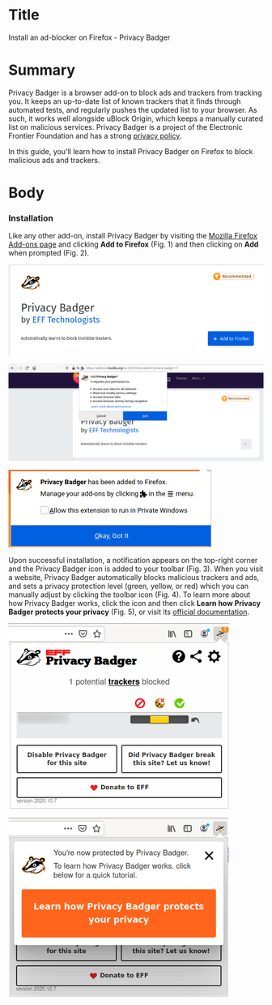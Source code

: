 # Title  #
Install an ad-blocker on Firefox - Privacy Badger

# Summary #

<!-- Online tracking and advertisement services are a severe threat for your online -->
<!-- privacy, since they follow you everywhere and collect as much data as they can, -->
<!-- over which you have no control. As such, when browsing the web, it is critical -->
<!-- to block these services from communicating with our browser. -->

Privacy Badger is a browser add-on to block ads and trackers from tracking you.
It keeps an up-to-date list of known trackers that it finds through automated
tests, and regularly pushes the updated list to your browser. As such, it works
well alongside uBlock Origin, which keeps a manually curated list on malicious
services. Privacy Badger is a project of the Electronic Frontier Foundation and
has a strong [privacy policy](https://www.eff.org/code/privacy/policy).

In this guide, you'll learn how to install Privacy Badger on Firefox to block
malicious ads and trackers.

# Body #

### Installation ###

Like any other add-on, install Privacy Badger by visiting the [Mozilla Firefox
Add-ons page](https://addons.mozilla.org/en-US/firefox/addon/privacy-badger17/)
and clicking **Add to Firefox** (Fig. 1) and then clicking on **Add** when
prompted (Fig. 2).

![Fig. 1: Download Privacy Badger](../images/Firefox/badger-add.png?raw=true)

![Fig. 2: Add Privacy Badger to Firefox](../images/Firefox/badger-prompt.png?raw=true)

![Fig. 3: Notification of successful installation](../images/Firefox/badger-notify.png?raw=true)

Upon successful installation, a notification appears on the top-right corner and
the Privacy Badger icon is added to your toolbar (Fig. 3). When you visit a
website, Privacy Badger automatically blocks malicious trackers and ads, and
sets a privacy protection level (green, yellow, or red) which you can manually
adjust by clicking the toolbar icon (Fig. 4). To learn more about how Privacy
Badger works, click the icon and then click **Learn how Privacy Badger protects
your privacy** (Fig. 5), or visit its [official
documentation](https://privacybadger.org/).

![Fig. 4: Privacy Badger pop-up interface](../images/Firefox/badger-test.png?raw=true)

![Fig. 5: Learn more about Privacy Badger](../images/Firefox/badger-learn.png?raw=true)

